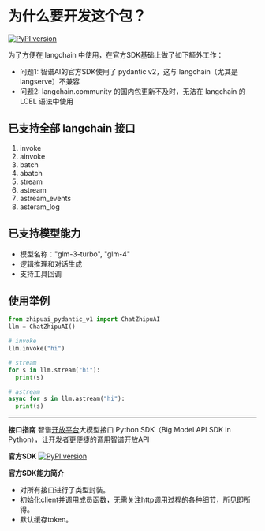 # 为什么要开发这个包？
[![PyPI version](https://img.shields.io/pypi/v/langchain_zhipu.svg)](https://pypi.org/project/langchain_zhipu/)

为了方便在 langchain 中使用，在官方SDK基础上做了如下额外工作：

- 问题1: 智谱AI的官方SDK使用了 pydantic v2，这与 langchain（尤其是langserve）不兼容
- 问题2: langchain.community 的国内包更新不及时，无法在 langchain 的 LCEL 语法中使用

## 已支持全部 langchain 接口

1. invoke
2. ainvoke
3. batch
4. abatch
5. stream
6. astream
7. astream_events
8. asteram_log

## 已支持模型能力

- 模型名称："glm-3-turbo", "glm-4"
- 逻辑推理和对话生成
- 支持工具回调

## 使用举例

```python
from zhipuai_pydantic_v1 import ChatZhipuAI
llm = ChatZhipuAI()

# invoke
llm.invoke("hi")

# stream
for s in llm.stream("hi"):
  print(s)

# astream
async for s in llm.astream("hi"):
  print(s)
```

------------------------------------------

**接口指南** 智谱[开放平台](https://open.bigmodel.cn/dev/api)大模型接口 Python SDK（Big Model API SDK in Python），让开发者更便捷的调用智谱开放API

**官方SDK** [![PyPI version](https://img.shields.io/pypi/v/zhipuai.svg)](https://pypi.org/project/zhipuai/)

**官方SDK能力简介**
- 对所有接口进行了类型封装。
- 初始化client并调用成员函数，无需关注http调用过程的各种细节，所见即所得。
- 默认缓存token。


